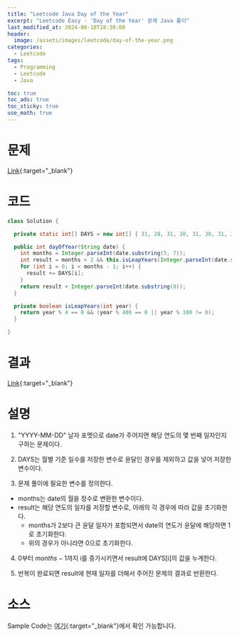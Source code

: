 ```yaml
---
title: "Leetcode Java Day of the Year"
excerpt: "Leetcode Easy - 'Day of the Year' 문제 Java 풀이"
last_modified_at: 2024-08-10T18:30:00
header:
  image: /assets/images/leetcode/day-of-the-year.png
categories:
  - Leetcode
tags:
  - Programming
  - Leetcode
  - Java

toc: true
toc_ads: true
toc_sticky: true
use_math: true
---
```

# 문제
[Link](https://leetcode.com/problems/day-of-the-year/){:target="_blank"}

# 코드
```java
class Solution {

  private static int[] DAYS = new int[] { 31, 28, 31, 30, 31, 30, 31, 31, 30, 31, 30, 31 };

  public int dayOfYear(String date) {
    int months = Integer.parseInt(date.substring(5, 7));
    int result = months > 2 && this.isLeapYears(Integer.parseInt(date.substring(0, 4))) ? 1 : 0;
    for (int i = 0; i < months - 1; i++) {
      result += DAYS[i];
    }
    return result + Integer.parseInt(date.substring(8));
  }

  private boolean isLeapYears(int year) {
    return year % 4 == 0 && (year % 400 == 0 || year % 100 != 0);
  }

}
```

# 결과
[Link](https://leetcode.com/problems/day-of-the-year/submissions/1350804105/){:target="_blank"}

# 설명
1. "YYYY-MM-DD" 날자 포멧으로 date가 주어지면 해당 연도의 몇 번째 일자인지 구하는 문제이다.

2. DAYS는 월별 기준 일수를 저장한 변수로 윤달인 경우를 제외하고 값을 넣어 저장한 변수이다.

3. 문제 풀이에 필요한 변수를 정의한다.
- months는 date의 월을 정수로 변환한 변수이다.
- result는 해당 연도의 일자를 저장할 변수로, 아래의 각 경우에 따라 값을 초기화한다.
  - months가 2보다 큰 윤달 일자가 포함되면서 date의 연도가 윤달에 해당하면 1로 초기화한다.
  - 위의 경우가 아니라면 0으로 초기화한다.

4. 0부터 $months - 1$까지 i를 증가시키면서 result에 DAYS[i]의 값을 누계한다.

5. 반복이 완료되면 result에 현재 일자를 더해서 주어진 문제의 결과로 반환한다.

# 소스
Sample Code는 [여기](https://github.com/GracefulSoul/leetcode/blob/master/src/main/java/gracefulsoul/problems/DayOfTheYear.java){:target="_blank"}에서 확인 가능합니다.